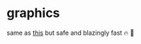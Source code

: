 # graphics
same as [this](https://github.com/eliseydudin/opengl-practice) but safe and blazingly fast :fire: :rocket:
